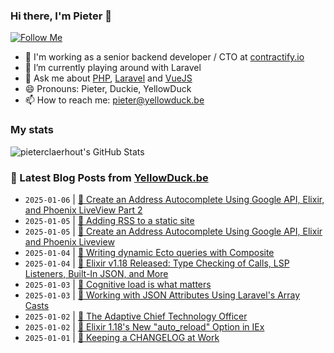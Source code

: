 ### Hi there, I'm Pieter 👋  
[![Follow Me](https://img.shields.io/github/followers/pieterclaerhout?label=Follow&style=social)](https://github.com/pieterclaerhout)

- 🏢 I'm working as a senior backend developer / CTO at [contractify.io](https://contractify.io)
- 🌱 I’m currently playing around with Laravel
- 💬 Ask me about [PHP](https://php.net), [Laravel](http://laravel.com) and [VueJS](https://vuejs.org)
- 😄 Pronouns: Pieter, Duckie, YellowDuck
- 📫 How to reach me: pieter@yellowduck.be

### My stats

![pieterclaerhout's GitHub Stats](https://github-readme-stats.vercel.app/api?username=pieterclaerhout&show_icons=true&count_private=true&line_height=40)

### 📩 Latest Blog Posts from [YellowDuck.be](https://www.yellowduck.be/)
<!-- BLOG-POST-LIST:START -->
- `2025-01-06` | [🔗 Create an Address Autocomplete Using Google API, Elixir, and Phoenix LiveView Part 2](https://www.yellowduck.be/posts/create-an-address-autocomplete-using-google-api-elixir-and-phoenix-liveview-part-2)  
- `2025-01-05` | [🔗 Adding RSS to a static site](https://www.yellowduck.be/posts/adding-rss-to-a-static-site)  
- `2025-01-05` | [🔗 Create an Address Autocomplete Using Google API, Elixir and Phoenix Liveview](https://www.yellowduck.be/posts/create-an-address-autocomplete-using-google-api-elixir-and-phoenix-liveview)  
- `2025-01-04` | [🔗 Writing dynamic Ecto queries with Composite](https://www.yellowduck.be/posts/writing-dynamic-ecto-queries-with-composite)  
- `2025-01-04` | [🔗 Elixir v1.18 Released: Type Checking of Calls, LSP Listeners, Built-In JSON, and More](https://www.yellowduck.be/posts/elixir-v1-18-released-type-checking-of-calls-lsp-listeners-built-in-json-and-more)  
- `2025-01-03` | [🔗 Cognitive load is what matters](https://www.yellowduck.be/posts/cognitive-load-is-what-matters)  
- `2025-01-03` | [🔗 Working with JSON Attributes Using Laravel&#39;s Array Casts](https://www.yellowduck.be/posts/working-with-json-attributes-using-laravels-array-casts)  
- `2025-01-02` | [🔗 The Adaptive Chief Technology Officer](https://www.yellowduck.be/posts/the-adaptive-chief-technology-officer)  
- `2025-01-02` | [🔗 Elixir 1.18&#39;s New &quot;auto_reload&quot; Option in IEx](https://www.yellowduck.be/posts/elixir-1-18s-new-auto-reload-option-in-iex)  
- `2025-01-01` | [🔗 Keeping a CHANGELOG at Work](https://www.yellowduck.be/posts/keeping-a-changelog-at-work)  

<!-- BLOG-POST-LIST:END -->
